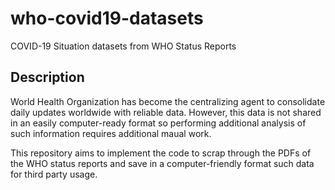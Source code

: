 # who-covid19-datasets
COVID-19 Situation datasets from WHO Status Reports

## Description
World Health Organization has become the centralizing agent to consolidate daily updates worldwide with reliable data. However, this data is not shared in an easily computer-ready format so performing additional analysis of such information requires additional maual work.

This repository aims to implement the code to scrap through the PDFs of the WHO status reports and save in a computer-friendly format such data for third party usage.